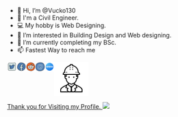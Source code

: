 - 👋 Hi, I’m @Vucko130
- 👷 I'm a Civil Engineer.
- 💻 My hobby is Web Designing.
- 👀 I’m interested in Building Design and Web designing.
- 🌱 I’m currently completing my BSc.
- 📫 Fastest Way to reach me

<a href="https://twitter.com/jalishmahmud">
  <img align="left" alt="Jalish Mahmud Sujon | Twitter" width="22px" src="https://raw.githubusercontent.com/Vucko130/Vucko130/main/assets/twitter.svg" />
  
<a href="https://puzzles.cf/me">
  <img align="left" alt="Jalish Mahmud Sujon | Facebook" width="22px" src="https://raw.githubusercontent.com/Vucko130/Vucko130/main/assets/facebook.svg" />
  
<a href="https://www.reddit.com/user/Vucko130">
  <img align="left" alt="Jalish Mahmud Sujon | Reddit" width="22px" src="https://raw.githubusercontent.com/Vucko130/Vucko130/main/assets/reddit.svg" />

<a href="https://jalish.com/contact">
  <img align="left" alt="Jalish Mahmud Sujon | Email" width="22px" src="https://github.com/Vucko130/Vucko130/raw/main/assets/email-sign-48.png" />
  
<a href="https://jalish.com">
  <img align="left" alt="Jalish Mahmud Sujon | Website" width="22px" src="https://github.com/Vucko130/Vucko130/raw/main/assets/website-48.png" />
  
<a href="https://puzzles.cf/me">
  <img align="center" alt="Jalish Mahmud Sujon | Website" width="80px" src="https://github.com/Vucko130/Vucko130/raw/main/assets/engineer-80.png" />
  
  
  
  Thank you for Visiting my Profile. ![](https://visitor-badge.glitch.me/badge?page_id=Vucko130.Vucko130)

  

<!---
Vucko130/Vucko130 is a ✨ special ✨ repository because its `README.md` (this file) appears on your GitHub profile.
You can click the Preview link to take a look at your changes.
--->
